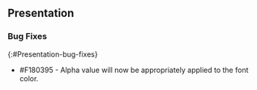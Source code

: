 ## Presentation

### Bug Fixes
{:#Presentation-bug-fixes}

* \#F180395 - Alpha value will now be appropriately applied to the font color.
